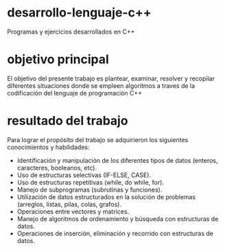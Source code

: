 
# desarrollo-lenguaje-c++
Programas y ejercicios desarrollados en C++

# objetivo principal
El objetivo del presente trabajo es plantear, examinar, resolver y recopilar diferentes situaciones donde se empleen
algoritmos a traves de la codificación del lenguaje de programación C++

# resultado del trabajo 
Para lograr el propósito del trabajo se adquirieron los siguientes conocimientos y habilidades:

- Identificación y manipulación de los diferentes tipos de datos (enteros, caracteres, booleanos, etc).
- Uso de estructuras selectivas (IF-ELSE, CASE).
- Uso de estructuras repetitivas (while, do  while, for).
- Manejo de subprogramas (subrutinas y funciones).
- Utilización de datos estructurados en la solución de problemas (arreglos, listas, pilas, colas, grafos).
- Operaciones entre vectores y matrices.
- Manejo de algoritmos de ordenamiento y búsqueda con estructuras de datos.
- Operaciones de inserción, eliminación y recorrido con estructuras de datos.




